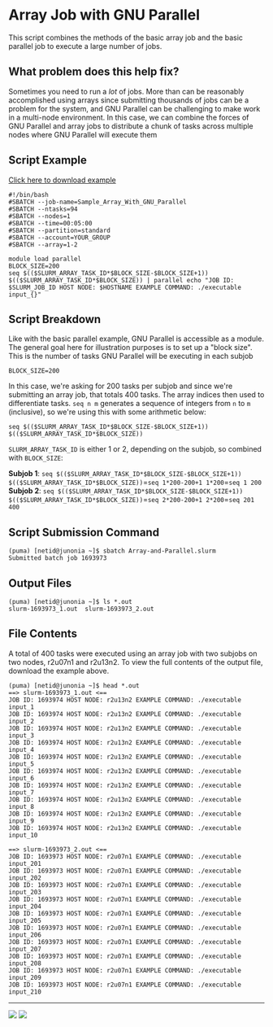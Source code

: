 # Array Job with GNU Parallel
This script combines the methods of the basic array job and the basic parallel job to execute a large number of jobs.

## What problem does this help fix? 
Sometimes you need to run a *lot* of jobs. More than can be reasonably accomplished using arrays since submitting thousands of jobs can be a problem for the system, and GNU Parallel can be challenging to make work in a multi-node environment. In this case, we can combine the forces of GNU Parallel and array jobs to distribute a chunk of tasks across multiple nodes where GNU Parallel will execute them

## Script Example
[Click here to download example](Array-and-Parallel.tar.gz)
```
#!/bin/bash
#SBATCH --job-name=Sample_Array_With_GNU_Parallel
#SBATCH --ntasks=94
#SBATCH --nodes=1                    
#SBATCH --time=00:05:00   
#SBATCH --partition=standard
#SBATCH --account=YOUR_GROUP
#SBATCH --array=1-2

module load parallel
BLOCK_SIZE=200
seq $(($SLURM_ARRAY_TASK_ID*$BLOCK_SIZE-$BLOCK_SIZE+1)) $(($SLURM_ARRAY_TASK_ID*$BLOCK_SIZE)) | parallel echo "JOB ID: $SLURM_JOB_ID HOST NODE: $HOSTNAME EXAMPLE COMMAND: ./executable input_{}"
```

## Script Breakdown
Like with the basic parallel example, GNU Parallel is accessible as a module. The general goal here for illustration purposes is to set up a "block size". This is the number of tasks GNU Parallel will be executing in each subjob
```
BLOCK_SIZE=200
```
In this case, we're asking for 200 tasks per subjob and since we're submitting an array job, that totals 400 tasks. The array indices then used to differentiate tasks. ```seq n m``` generates a sequence of integers from ```n``` to ```m``` (inclusive), so we're using this with some arithmetic below:
```
seq $(($SLURM_ARRAY_TASK_ID*$BLOCK_SIZE-$BLOCK_SIZE+1)) $(($SLURM_ARRAY_TASK_ID*$BLOCK_SIZE))
```

```SLURM_ARRAY_TASK_ID``` is either 1 or 2, depending on the subjob, so combined with ```BLOCK_SIZE```:

**Subjob 1**: ```seq $(($SLURM_ARRAY_TASK_ID*$BLOCK_SIZE-$BLOCK_SIZE+1)) $(($SLURM_ARRAY_TASK_ID*$BLOCK_SIZE))```=```seq 1*200-200+1 1*200```=```seq 1 200```
**Subjob 2**: ```seq $(($SLURM_ARRAY_TASK_ID*$BLOCK_SIZE-$BLOCK_SIZE+1)) $(($SLURM_ARRAY_TASK_ID*$BLOCK_SIZE))```=```seq 2*200-200+1 2*200```=```seq 201 400```

## Script Submission Command
```
(puma) [netid@junonia ~]$ sbatch Array-and-Parallel.slurm 
Submitted batch job 1693973
```

## Output Files
```
(puma) [netid@junonia ~]$ ls *.out
slurm-1693973_1.out  slurm-1693973_2.out
```

## File Contents
A total of 400 tasks were executed using an array job with two subjobs on two nodes, r2u07n1 and r2u13n2. To view the full contents of the output file, download the example above. 
```
(puma) [netid@junonia ~]$ head *.out
==> slurm-1693973_1.out <==
JOB ID: 1693974 HOST NODE: r2u13n2 EXAMPLE COMMAND: ./executable input_1
JOB ID: 1693974 HOST NODE: r2u13n2 EXAMPLE COMMAND: ./executable input_2
JOB ID: 1693974 HOST NODE: r2u13n2 EXAMPLE COMMAND: ./executable input_3
JOB ID: 1693974 HOST NODE: r2u13n2 EXAMPLE COMMAND: ./executable input_4
JOB ID: 1693974 HOST NODE: r2u13n2 EXAMPLE COMMAND: ./executable input_5
JOB ID: 1693974 HOST NODE: r2u13n2 EXAMPLE COMMAND: ./executable input_6
JOB ID: 1693974 HOST NODE: r2u13n2 EXAMPLE COMMAND: ./executable input_7
JOB ID: 1693974 HOST NODE: r2u13n2 EXAMPLE COMMAND: ./executable input_8
JOB ID: 1693974 HOST NODE: r2u13n2 EXAMPLE COMMAND: ./executable input_9
JOB ID: 1693974 HOST NODE: r2u13n2 EXAMPLE COMMAND: ./executable input_10

==> slurm-1693973_2.out <==
JOB ID: 1693973 HOST NODE: r2u07n1 EXAMPLE COMMAND: ./executable input_201
JOB ID: 1693973 HOST NODE: r2u07n1 EXAMPLE COMMAND: ./executable input_202
JOB ID: 1693973 HOST NODE: r2u07n1 EXAMPLE COMMAND: ./executable input_203
JOB ID: 1693973 HOST NODE: r2u07n1 EXAMPLE COMMAND: ./executable input_204
JOB ID: 1693973 HOST NODE: r2u07n1 EXAMPLE COMMAND: ./executable input_205
JOB ID: 1693973 HOST NODE: r2u07n1 EXAMPLE COMMAND: ./executable input_206
JOB ID: 1693973 HOST NODE: r2u07n1 EXAMPLE COMMAND: ./executable input_207
JOB ID: 1693973 HOST NODE: r2u07n1 EXAMPLE COMMAND: ./executable input_208
JOB ID: 1693973 HOST NODE: r2u07n1 EXAMPLE COMMAND: ./executable input_209
JOB ID: 1693973 HOST NODE: r2u07n1 EXAMPLE COMMAND: ./executable input_210
```
*****
[![](/Images/home.png)](https://ua-researchcomputing-hpc.github.io/) 
[![](/Images/back.png)](../)
